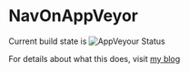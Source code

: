 # NavOnAppVeyor

Current build state is ![AppVeyour Status](https://ci.appveyor.com/api/projects/status/github/tfenster/navonappveyor)

For details about what this does, visit [my blog](https://www.axians-infoma.de/navblog/continuous-integration-with-appveyor-and-github-for-nav)
